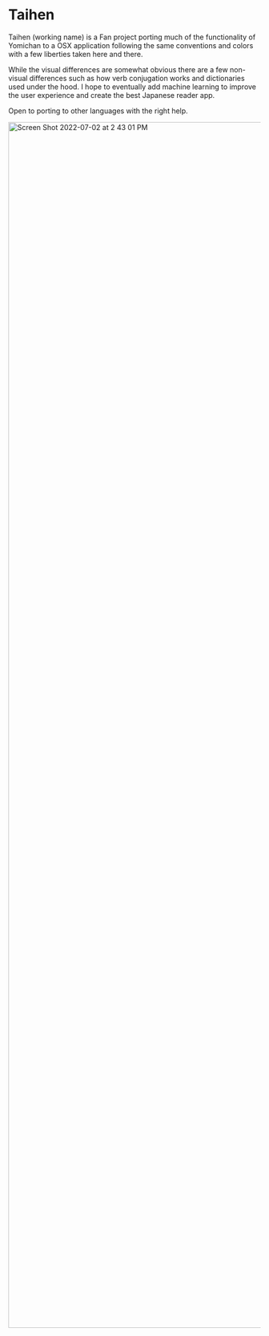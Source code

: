 # Taihen

Taihen (working name) is a Fan project porting much of the functionality of Yomichan to a OSX application following the same conventions and colors with a few liberties taken here and there.

While the visual differences are somewhat obvious there are a few non-visual differences such as how verb conjugation works and dictionaries used under the hood. I hope to eventually add machine learning to improve the user experience and create the best Japanese reader app.

Open to porting to other languages with the right help.

<img width="2403" alt="Screen Shot 2022-07-02 at 2 43 01 PM" src="https://user-images.githubusercontent.com/12780440/176987054-d8aa6481-2950-4d85-82d3-c9c1e4ad53e7.png">
